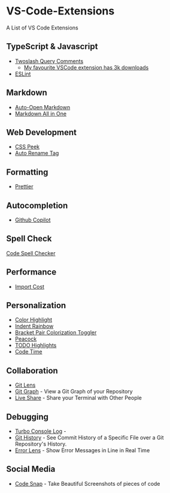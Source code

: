 # VS-Code-Extensions

A List of VS Code Extensions

## TypeScript & Javascript

- [Twoslash Query Comments](https://marketplace.visualstudio.com/items?itemName=Orta.vscode-twoslash-queries)
  - [My favourite VSCode extension has 3k downloads](https://www.youtube.com/watch?v=u0adKDu--cA)
- [ESLint](https://marketplace.visualstudio.com/items?itemName=dbaeumer.vscode-eslint)

## Markdown

- [Auto-Open Markdown](https://marketplace.visualstudio.com/items?itemName=hnw.vscode-auto-open-markdown-preview)
- [Markdown All in One](https://marketplace.visualstudio.com/items?itemName=yzhang.markdown-all-in-one)

## Web Development

- [CSS Peek](https://marketplace.visualstudio.com/items?itemName=pranaygp.vscode-css-peek)
- [Auto Rename Tag](https://marketplace.visualstudio.com/items?itemName=formulahendry.auto-rename-tag)

## Formatting

- [Prettier](https://marketplace.visualstudio.com/items?itemName=esbenp.prettier-vscode)

## Autocompletion

- [Github Copilot](https://marketplace.visualstudio.com/items?itemName=GitHub.copilot)

## Spell Check

[Code Spell Checker](https://marketplace.visualstudio.com/items?itemName=streetsidesoftware.code-spell-checker)

## Performance

- [Import Cost](https://marketplace.visualstudio.com/items?itemName=wix.vscode-import-cost)

## Personalization

- [Color Highlight](https://marketplace.visualstudio.com/items?itemName=naumovs.color-highlight)
- [Indent Rainbow](https://marketplace.visualstudio.com/items?itemName=oderwat.indent-rainbow)
- [Bracket Pair Colorization Toggler](https://marketplace.visualstudio.com/items?itemName=dzhavat.bracket-pair-toggler)
- [Peacock](https://marketplace.visualstudio.com/items?itemName=johnpapa.vscode-peacock)
- [TODO Highlights](https://marketplace.visualstudio.com/items?itemName=wayou.vscode-todo-highlight)
- [Code Time](https://marketplace.visualstudio.com/items?itemName=softwaredotcom.swdc-vscode)

## Collaboration

- [Git Lens](https://marketplace.visualstudio.com/items?itemName=eamodio.gitlens)
- [Git Graph](https://marketplace.visualstudio.com/items?itemName=mhutchie.git-graph) - View a Git Graph of your Repository 
- [Live Share](https://marketplace.visualstudio.com/items?itemName=MS-vsliveshare.vsliveshare) - Share your Terminal with Other People
  
## Debugging 

- [Turbo Console Log](https://marketplace.visualstudio.com/items?itemName=ChakrounAnas.turbo-console-log) - 
- [Git History](https://marketplace.visualstudio.com/items?itemName=donjayamanne.githistory) - See Commit History of a Specific File over a Git Repository's History.
- [Error Lens](https://marketplace.visualstudio.com/items?itemName=usernamehw.errorlens) - Show Error Messages in Line in Real Time
    
## Social Media

- [Code Snap](https://marketplace.visualstudio.com/items?itemName=adpyke.codesnap) - Take Beautiful Screenshots of pieces of code
  


